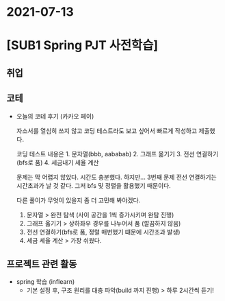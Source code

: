 # 2021-07-13

# [SUB1 Spring PJT 사전학습]

## 취업



## 코테 

- 오늘의 코테 후기 (카카오 페이)

  자소서를 열심히 쓰지 않고 코딩 테스트라도 보고 싶어서 빠르게 작성하고 제출했다.

  코딩 테스트 내용은 1. 문자열(bbb, aababab) 2. 그래프 옮기기 3. 전선 연결하기(bfs로 품) 4. 세금내기 세율 계산

  문제는 막 어렵지 않았다. 시간도 충분했다. 하지만... 3번째 문제 전선 연결하기는 시간초과가 날 것 같다. 그저 bfs 및 정렬을 활용했기 때문이다.

  다른 풀이가 무엇이 있을지 좀 더 고민해 봐야겠다.

  1. 문자열 > 완전 탐색 (사이 공간을 1씩 증가시키며 완탐 진행)
  2. 그래프 옮기기 > 상하좌우 경우를 나누어서 품 (깔끔하지 않음)
  3. 전선 연결하기(bfs로 품, 정렬 매번했기 떄문에 시간초과 발생)
  4. 세금 세율 계산 > 가장 쉬웠다.

## 프로젝트 관련 활동

- spring 학습 (inflearn)
  - 기본 설정 후, 구조 원리를 대충 파악(build 까지 진행) > 하루 2시간씩 듣기!



